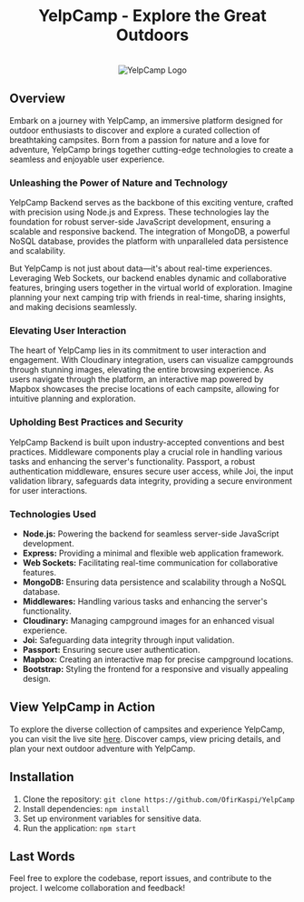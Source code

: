 <h1 align="center">YelpCamp - Explore the Great Outdoors</h1>

<p align="center">
  <br/>
  <img width="full-width" src="https://images.unsplash.com/photo-1559521783-1d1599583485?ixlib=rb-1.2.1&ixid=eyJhcHBfaWQiOjEyMDd9&auto=format&fit=crop&w=1950&q=80" alt="YelpCamp Logo" />
</p>

## Overview

Embark on a journey with YelpCamp, an immersive platform designed for outdoor enthusiasts to discover and explore a curated collection of breathtaking campsites. Born from a passion for nature and a love for adventure, YelpCamp brings together cutting-edge technologies to create a seamless and enjoyable user experience.

### Unleashing the Power of Nature and Technology

YelpCamp Backend serves as the backbone of this exciting venture, crafted with precision using Node.js and Express. These technologies lay the foundation for robust server-side JavaScript development, ensuring a scalable and responsive backend. The integration of MongoDB, a powerful NoSQL database, provides the platform with unparalleled data persistence and scalability.

But YelpCamp is not just about data—it's about real-time experiences. Leveraging Web Sockets, our backend enables dynamic and collaborative features, bringing users together in the virtual world of exploration. Imagine planning your next camping trip with friends in real-time, sharing insights, and making decisions seamlessly.

### Elevating User Interaction

The heart of YelpCamp lies in its commitment to user interaction and engagement. With Cloudinary integration, users can visualize campgrounds through stunning images, elevating the entire browsing experience. As users navigate through the platform, an interactive map powered by Mapbox showcases the precise locations of each campsite, allowing for intuitive planning and exploration.

### Upholding Best Practices and Security

YelpCamp Backend is built upon industry-accepted conventions and best practices. Middleware components play a crucial role in handling various tasks and enhancing the server's functionality. Passport, a robust authentication middleware, ensures secure user access, while Joi, the input validation library, safeguards data integrity, providing a secure environment for user interactions.

### Technologies Used

- **Node.js:** Powering the backend for seamless server-side JavaScript development.
- **Express:** Providing a minimal and flexible web application framework.
- **Web Sockets:** Facilitating real-time communication for collaborative features.
- **MongoDB:** Ensuring data persistence and scalability through a NoSQL database.
- **Middlewares:** Handling various tasks and enhancing the server's functionality.
- **Cloudinary:** Managing campground images for an enhanced visual experience.
- **Joi:** Safeguarding data integrity through input validation.
- **Passport:** Ensuring secure user authentication.
- **Mapbox:** Creating an interactive map for precise campground locations.
- **Bootstrap:** Styling the frontend for a responsive and visually appealing design.

## View YelpCamp in Action

To explore the diverse collection of campsites and experience YelpCamp, you can visit the live site [here](#). Discover camps, view pricing details, and plan your next outdoor adventure with YelpCamp.

## Installation

1. Clone the repository: `git clone https://github.com/OfirKaspi/YelpCamp`
2. Install dependencies: `npm install`
3. Set up environment variables for sensitive data.
4. Run the application: `npm start`

## Last Words

Feel free to explore the codebase, report issues, and contribute to the project. I welcome collaboration and feedback!
